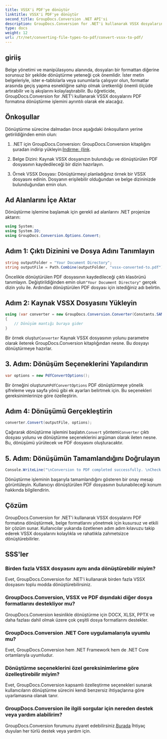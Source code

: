 ```yaml
---
title: VSSX'i PDF'ye dönüştür
linktitle: VSSX'i PDF'ye dönüştür
second_title: GroupDocs.Conversion .NET API'si
description: GroupDocs.Conversion for .NET'i kullanarak VSSX dosyalarını zahmetsizce PDF formatına nasıl dönüştüreceğinizi öğrenin. Belge yönetimi iş akışlarınızı kolaylaştırın.
type: docs
weight: 12
url: /tr/net/converting-file-types-to-pdf/convert-vssx-to-pdf/
---
```

## giriiş
Belge yönetimi ve manipülasyonu alanında, dosyaları bir formattan diğerine sorunsuz bir şekilde dönüştürme yeteneği çok önemlidir. İster metin belgeleriyle, ister e-tablolarla veya sunumlarla çalışıyor olun, formatlar arasında geçiş yapma esnekliğine sahip olmak üretkenliği önemli ölçüde artırabilir ve iş akışlarını kolaylaştırabilir. Bu öğreticide, GroupDocs.Conversion for .NET'i kullanarak VSSX dosyalarını PDF formatına dönüştürme işlemini ayrıntılı olarak ele alacağız.
## Önkoşullar
Dönüştürme sürecine dalmadan önce aşağıdaki önkoşulların yerine getirildiğinden emin olun:
1.  .NET için GroupDocs.Conversion: GroupDocs.Conversion kitaplığını şuradan indirip yükleyin:[İndirme: {link](https://releases.groupdocs.com/conversion/net/).
   
2. Belge Dizini: Kaynak VSSX dosyanızın bulunduğu ve dönüştürülen PDF dosyasının kaydedileceği bir dizin hazırlayın.
3. Örnek VSSX Dosyası: Dönüştürmeyi planladığınız örnek bir VSSX dosyasını edinin. Dosyanın erişilebilir olduğundan ve belge dizininizde bulunduğundan emin olun.

## Ad Alanlarını İçe Aktar
Dönüştürme işlemine başlamak için gerekli ad alanlarını .NET projenize aktarın:
```csharp
using System;
using System.IO;
using GroupDocs.Conversion.Options.Convert;
```

## Adım 1: Çıktı Dizinini ve Dosya Adını Tanımlayın
```csharp
string outputFolder = "Your Document Directory";
string outputFile = Path.Combine(outputFolder, "vssx-converted-to.pdf");
```
 Öncelikle dönüştürülen PDF dosyasının kaydedileceği çıktı klasörünü tanımlayın. Değiştirildiğinden emin olun`"Your Document Directory"` gerçek dizin yolu ile. Ardından dönüştürülen PDF dosyası için istediğiniz adı belirtin.
## Adım 2: Kaynak VSSX Dosyasını Yükleyin
```csharp
using (var converter = new GroupDocs.Conversion.Converter(Constants.SAMPLE_VSSX))
{
    // Dönüşüm mantığı buraya gider
}
```
 Bir örnek oluştur`Converter` Kaynak VSSX dosyasının yolunu parametre olarak ileterek GroupDocs.Conversion kitaplığından nesne. Bu dosyayı dönüştürmeye hazırlar.
## 3. Adım: Dönüşüm Seçeneklerini Yapılandırın
```csharp
var options = new PdfConvertOptions();
```
 Bir örneğini oluşturun`PdfConvertOptions` PDF dönüştürmeye yönelik şifreleme veya sayfa yönü gibi ek ayarları belirtmek için. Bu seçenekleri gereksinimlerinize göre özelleştirin.
## Adım 4: Dönüşümü Gerçekleştirin
```csharp
converter.Convert(outputFile, options);
```
 Çağırarak dönüştürme işlemini başlatın.`Convert` yöntemi`Converter` çıktı dosyası yolunu ve dönüştürme seçeneklerini argüman olarak ileten nesne. Bu, dönüşümü yürütecek ve PDF dosyasını oluşturacaktır.
## 5. Adım: Dönüşümün Tamamlandığını Doğrulayın
```csharp
Console.WriteLine("\nConversion to PDF completed successfully. \nCheck output in {0}", outputFolder);
```
Dönüştürme işleminin başarıyla tamamlandığını gösteren bir onay mesajı görüntüleyin. Kullanıcıyı dönüştürülen PDF dosyasının bulunabileceği konum hakkında bilgilendirin.

## Çözüm
GroupDocs.Conversion for .NET'i kullanarak VSSX dosyalarını PDF formatına dönüştürmek, belge formatlarını yönetmek için kusursuz ve etkili bir çözüm sunar. Kullanıcılar yukarıda özetlenen adım adım kılavuzu takip ederek VSSX dosyalarını kolaylıkla ve rahatlıkla zahmetsizce dönüştürebilirler.
## SSS'ler
### Birden fazla VSSX dosyasını aynı anda dönüştürebilir miyim?
Evet, GroupDocs.Conversion for .NET'i kullanarak birden fazla VSSX dosyasını toplu modda dönüştürebilirsiniz.
### GroupDocs.Conversion, VSSX ve PDF dışındaki diğer dosya formatlarını destekliyor mu?
GroupDocs.Conversion kesinlikle dönüştürme için DOCX, XLSX, PPTX ve daha fazlası dahil olmak üzere çok çeşitli dosya formatlarını destekler.
### GroupDocs.Conversion .NET Core uygulamalarıyla uyumlu mu?
Evet, GroupDocs.Conversion hem .NET Framework hem de .NET Core ortamlarıyla uyumludur.
### Dönüştürme seçeneklerini özel gereksinimlerime göre özelleştirebilir miyim?
Evet, GroupDocs.Conversion kapsamlı özelleştirme seçenekleri sunarak kullanıcıların dönüştürme sürecini kendi benzersiz ihtiyaçlarına göre uyarlamasına olanak tanır.
### GroupDocs.Conversion ile ilgili sorgular için nereden destek veya yardım alabilirim?
 GroupDocs.Conversion forumunu ziyaret edebilirsiniz.[Burada](https://forum.groupdocs.com/c/conversion/11) İhtiyaç duyulan her türlü destek veya yardım için.